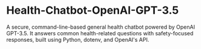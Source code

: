 # Health-Chatbot-OpenAI-GPT-3.5
A secure, command-line-based general health chatbot powered by OpenAI GPT-3.5. It answers common health-related questions with safety-focused responses, built using Python, dotenv, and OpenAI's API.
